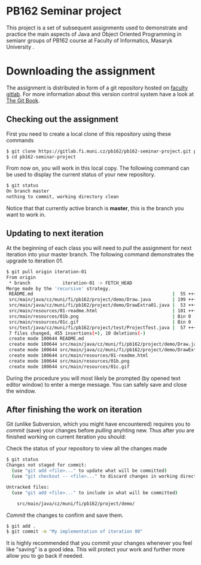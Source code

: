 PB162 Seminar project
=====================
This project is a set of subsequent assignments used to demonstrate and practice the main aspects of Java and Object Oriented Programming in semianr groups of PB162 course at Faculty of Informatics, Masaryk University .


Downloading the assignment
==========================

The assignment is distributed in form of a git repository hosted on [faculty gitlab](https://gitlab.fi.muni.cz). For more information about this version control system have a look at [The Git Book](https://git-scm.com/book/en/v2).

## Checking out the assignment

First you need to create a local clone of this repository using these commands

```bash
$ git clone https://gitlab.fi.muni.cz/pb162/pb162-seminar-project.git pb162-seminar-project
$ cd pb162-seminar-project
```

From now on, you will work in this local copy. The following command can be used to display the current status of your new repository.
```bash
$ git status
On branch master
nothing to commit, working directory clean
```
Notice that that currently active branch is **master**, this is the branch you want to work in.

## Updating to next iteration
At the beginning of each class you will need to *pull* the assignment for next iteration into your master branch. The following command demonstrates the upgrade to iteration 01.

```bash
$ git pull origin iteration-01
From origin
 * branch            iteration-01 -> FETCH_HEAD
Merge made by the 'recursive' strategy.
 README.md                                                    |  55 ++++++++++
 src/main/java/cz/muni/fi/pb162/project/demo/Draw.java        | 199 ++++++++++++++++++++++++++++++++++
 src/main/java/cz/muni/fi/pb162/project/demo/DrawExtra01.java |  53 +++++++++
 src/main/resources/01-readme.html                            | 101 +++++++++++++++++
 src/main/resources/01b.png                                   | Bin 0 -> 2933 bytes
 src/main/resources/01c.gif                                   | Bin 0 -> 598 bytes
 src/test/java/cz/muni/fi/pb162/project/test/ProjectTest.java |  57 ++++++++--
 7 files changed, 455 insertions(+), 10 deletions(-)
 create mode 100644 README.md
 create mode 100644 src/main/java/cz/muni/fi/pb162/project/demo/Draw.java
 create mode 100644 src/main/java/cz/muni/fi/pb162/project/demo/DrawExtra01.java
 create mode 100644 src/main/resources/01-readme.html
 create mode 100644 src/main/resources/01b.png
 create mode 100644 src/main/resources/01c.gif
```

During the procedure you will most likely be prompted (by opened text editor window) to enter a merge message. You can safely save and close the window.

## After finishing the work on iteration

Git (unlike Subversion, which you might have encountered) requires you to *commit* (save) your changes before *pulling* anyhting new. Thus after you are finished working on current iteration you should:

Check the status of your repository to view all the changes made

```bash
$ git status
Changes not staged for commit:
  (use "git add <file>..." to update what will be committed)
  (use "git checkout -- <file>..." to discard changes in working directory)

Untracked files:
  (use "git add <file>..." to include in what will be committed)

    src/main/java/cz/muni/fi/pb162/project/demo/
```

*Commit* the changes to confirm and save them.

```bash
$ git add .
$ git commit -m "My implementation of iteration 00"
```

It is highly recommended that you commit your changes whenever you feel like "saving" is a good idea. This will protect your work and further more allow you to go back if needed.
